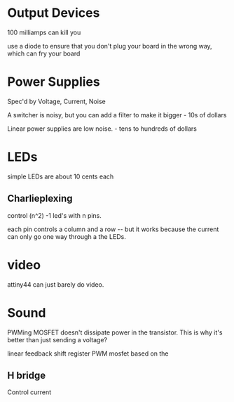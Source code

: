 # Output Devices

100 milliamps can kill you

use a diode to ensure that you don't plug your board in the wrong way, which can fry your board

# Power Supplies

Spec'd by Voltage, Current, Noise

A switcher is noisy, but you can add a filter to make it bigger - 10s of dollars

Linear power supplies are low noise. - tens to hundreds of dollars

# LEDs

simple LEDs are about 10 cents each

## Charlieplexing

control (n^2) -1 led's with n pins.

each pin controls a column and a row -- but it works because the current can only go one way through a the LEDs. 

# video

attiny44 can just barely do video. 

# Sound

PWMing MOSFET doesn't dissipate power in the transistor. This is why it's better than just sending a voltage? 

linear feedback shift register 
PWM mosfet based on the 

## H bridge

Control current 
